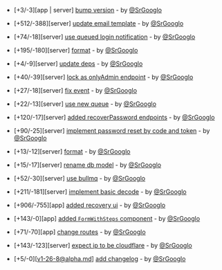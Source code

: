 * [+3/-3][app | server] [bump version](https://github.com/ragestudio/comty/commit/d2af946706fe1ec4ca39fc2e6202a9b33b67b318) - by [@SrGooglo](https://github.com/srgooglo)

* [+512/-388][server] [update email template](https://github.com/ragestudio/comty/commit/c99a1cfe6b19d835c67fd4af46b2ed13b010053f) - by [@SrGooglo](https://github.com/srgooglo)

* [+74/-18][server] [use queued login notification](https://github.com/ragestudio/comty/commit/9d9155b0afba3f6cef49ca2ee3f1e00e2737dba7) - by [@SrGooglo](https://github.com/srgooglo)

* [+195/-180][server] [format](https://github.com/ragestudio/comty/commit/fa83c55264b681749d224e69354d39d5d86a9b22) - by [@SrGooglo](https://github.com/srgooglo)

* [+4/-9][server] [update deps](https://github.com/ragestudio/comty/commit/52dd4ecffd501fe2299c7792c6c3a495ed02d241) - by [@SrGooglo](https://github.com/srgooglo)

* [+40/-39][server] [lock as onlyAdmin endpoint](https://github.com/ragestudio/comty/commit/73218768648c5f70cbf2309dfc329c69e82e3ce4) - by [@SrGooglo](https://github.com/srgooglo)

* [+27/-18][server] [fix event](https://github.com/ragestudio/comty/commit/d05253c8cd3b1f17c87d58a2e8c202b313b1fe47) - by [@SrGooglo](https://github.com/srgooglo)

* [+22/-13][server] [use new queue](https://github.com/ragestudio/comty/commit/61ba0670f248448c0d5b2d94f8c2f4c870a0c041) - by [@SrGooglo](https://github.com/srgooglo)

* [+120/-17][server] [added recoverPassword endpoints](https://github.com/ragestudio/comty/commit/adbf694222c5df03530ce2a2256bfe93414841a1) - by [@SrGooglo](https://github.com/srgooglo)

* [+90/-25][server] [implement password reset by code and token](https://github.com/ragestudio/comty/commit/74704cede0c9da301f9759c9891ad7e11b3d7c02) - by [@SrGooglo](https://github.com/srgooglo)

* [+13/-12][server] [format](https://github.com/ragestudio/comty/commit/e9dd362d7b4b449befb857b5c295deb5308566c8) - by [@SrGooglo](https://github.com/srgooglo)

* [+15/-17][server] [rename db model](https://github.com/ragestudio/comty/commit/fa49cbc7adee4f59612ef828d74cf254ce69c416) - by [@SrGooglo](https://github.com/srgooglo)

* [+52/-30][server] [use bullmq](https://github.com/ragestudio/comty/commit/cd0b029c0d0870d2897e55fdcee4f8a937ffa85c) - by [@SrGooglo](https://github.com/srgooglo)

* [+211/-181][server] [implement basic decode](https://github.com/ragestudio/comty/commit/35282dc1cdd87e2c4f8efa6247b8627dd0166995) - by [@SrGooglo](https://github.com/srgooglo)

* [+906/-755][app] [added recovery ui](https://github.com/ragestudio/comty/commit/be0c61a0280c7bc2cf2b3920f9c5305dd4621fea) - by [@SrGooglo](https://github.com/srgooglo)

* [+143/-0][app] [added `FormWithSteps` component](https://github.com/ragestudio/comty/commit/5b6d36744c1329640bec7ddc4226f9bb823e0dea) - by [@SrGooglo](https://github.com/srgooglo)

* [+71/-70][app] [change routes](https://github.com/ragestudio/comty/commit/ef658a8b649126838f1a18f8b0286246255d98f8) - by [@SrGooglo](https://github.com/srgooglo)

* [+143/-123][server] [expect ip to be cloudflare](https://github.com/ragestudio/comty/commit/09067e456e9734756af80ddc27a4c5af2af84164) - by [@SrGooglo](https://github.com/srgooglo)

* [+5/-0][v1-26-8@alpha.md] [add changelog](https://github.com/ragestudio/comty/commit/2dc13c6dcacfed9041b2a2b6a19982ed80425883) - by [@SrGooglo](https://github.com/srgooglo)